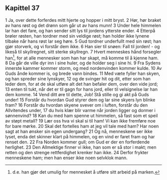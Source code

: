 ## Kapittel 37

1 Ja, over dette forferdes mitt hjerte og hopper i mitt bryst.
2 Hør, hør braket av hans røst og det drønn som går ut av hans munn!
3 Under hele himmelen lar han det fare, og han sender sitt lys til jordens ytterste ender.
4 Etterpå brøler røsten, han tordner med sin veldige røst; han holder ikke lynene tilbake når hans røst lar seg høre.
5 Gud tordner underfullt med sin røst; han gjør storverk, og vi forstår dem ikke.
6 Han sier til snøen: Fall til jorden! - og likeså til skyllregnet, sitt sterke skyllregn.
7 Hvert menneskes hånd forsegler han[^1], for at alle mennesker som han har skapt, må komme til å kjenne ham.
8 Da går de ville dyr inn i sine huler, og de holder seg i sine hi.
9 Fra Sydens innerste kammer kommer storm, og med nordenvinden kommer kulde.
10 Av Guds ånde kommer is, og brede vann bindes.
11 Med væte fyller han skyen, og han spreder sine lynskyer,
12 og de svinger hit og dit, etter som han leder dem, for at de skal utføre alt det han befaler dem, over den vide jord;
13 enten til tukt, når det er til gagn for hans jord, eller til velsignelse lar han dem komme.
14 Vend ditt øre til dette, Job! Stå stille og gi akt på Guds under!
15 Forstår du hvordan Gud styrer dem og lar sine skyers lyn blinke fram?
16 Forstår du hvordan skyene svever om i luften, forstår du den Allvitendes under,
17 du hvis klær blir varme når jorden ligger og dormer i sønnenvind?
18 Kan du med ham spenne ut himmelen, så fast som et speil av støpt metall?
19 Lær oss hva vi skal si til ham! Vi kan ikke fremføre noe for bare mørke.
20 Skal det fortelles ham at jeg vil tale med ham? Har noen sagt at han ønsker sin egen undergang?
21 Og nå, menneskene ser ikke lyset, enda det skinner klart på himmelen, og en vind er faret fram og har renset den.
22 Fra Norden kommer gull; om Gud er der en forferdende herlighet.
23 Den Allmektige finner vi ikke, han som er så stor i makt; men retten og den strenge rettferdighet krenker han ikke.
24 Derfor frykter menneskene ham; men han enser ikke noen selvklok mann.

[^1]:  d.e. han gjør det umulig for mennesket å utføre sitt arbeid på marken.
